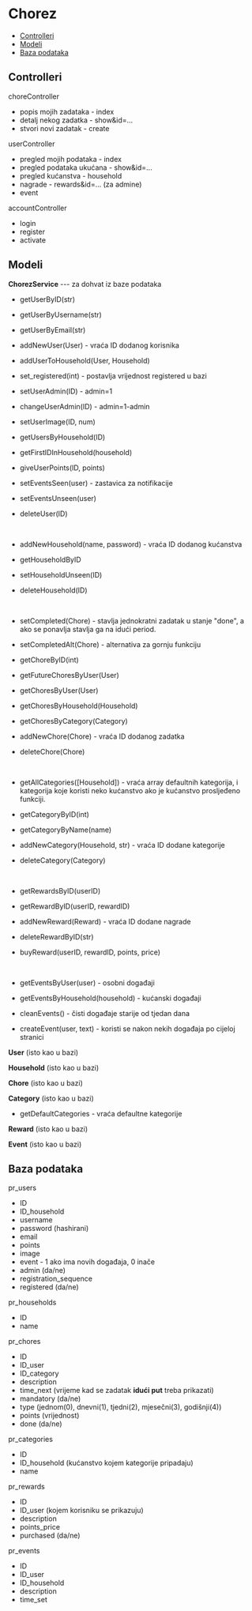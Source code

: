 # Chorez
* [Controlleri](#Controlleri)
* [Modeli](#Modeli)
* [Baza podataka](#Baza)

## Controlleri <a name="Controlleri"></a>
choreController
* popis mojih zadataka - index
* detalj nekog zadatka - show&id=...
* stvori novi zadatak - create

userController
* pregled mojih podataka - index
* pregled podataka ukućana - show&id=...
* pregled kućanstva - household
* nagrade - rewards&id=... (za admine)
* event

accountController
* login
* register
* activate

## Modeli <a name="Modeli"></a>
**ChorezService** --- za dohvat iz baze podataka
* getUserByID(str)

* getUserByUsername(str)
* getUserByEmail(str)
* addNewUser(User) - vraća ID dodanog korisnika
* addUserToHousehold(User, Household)
* set_registered(int) - postavlja vrijednost registered u bazi
* setUserAdmin(ID) - admin=1
* changeUserAdmin(ID) - admin=1-admin
* setUserImage(ID, num)
* getUsersByHousehold(ID)
* getFirstIDInHousehold(household)
* giveUserPoints(ID, points)
* setEventsSeen(user) - zastavica za notifikacije
* setEventsUnseen(user)
* deleteUser(ID)
<br>

* addNewHousehold(name, password) - vraća ID dodanog kućanstva

* getHouseholdByID
* setHouseholdUnseen(ID)
* deleteHousehold(ID)
<br>

* setCompleted(Chore) - stavlja jednokratni zadatak u stanje "done", a ako se ponavlja stavlja ga na idući period.

* setCompletedAlt(Chore) - alternativa za gornju funkciju
* getChoreByID(int)
* getFutureChoresByUser(User)
* getChoresByUser(User)
* getChoresByHousehold(Household)
* getChoresByCategory(Category)
* addNewChore(Chore) - vraća ID dodanog zadatka
* deleteChore(Chore)
<br>

* getAllCategories([Household]) - vraća array defaultnih kategorija, i kategorija koje koristi neko kućanstvo ako je kućanstvo prosljeđeno funkciji.

* getCategoryByID(int)
* getCategoryByName(name)
* addNewCategory(Household, str) - vraća ID dodane kategorije
* deleteCategory(Category)
<br>

* getRewardsByID(userID) 

* getRewardByID(userID, rewardID)
* addNewReward(Reward) - vraća ID dodane nagrade
* deleteRewardByID(str)
* buyReward(userID, rewardID, points, price)
<br>

* getEventsByUser(user) - osobni događaji

* getEventsByHousehold(household) - kućanski događaji
* cleanEvents() - čisti događaje starije od tjedan dana
* createEvent(user, text) - koristi se nakon nekih događaja po cijeloj stranici

**User** (isto kao u bazi)

**Household** (isto kao u bazi)

**Chore** (isto kao u bazi)

**Category** (isto kao u bazi)
* getDefaultCategories - vraća defaultne kategorije

**Reward** (isto kao u bazi)

**Event** (isto kao u bazi)

## Baza podataka <a name="Baza"></a>

pr_users
* ID
* ID_household
* username
* password (hashirani)
* email
* points
* image
* event - 1 ako ima novih događaja, 0 inače
* admin (da/ne)
* registration_sequence
* registered (da/ne)

pr_households
* ID
* name

pr_chores
* ID
* ID_user
* ID_category
* description
* time_next (vrijeme kad se zadatak **idući put** treba prikazati)
* mandatory (da/ne)
* type (jednom(0), dnevni(1), tjedni(2), mjesečni(3), godišnji(4))
* points (vrijednost)
* done (da/ne)

pr_categories
* ID
* ID_household (kućanstvo kojem kategorije pripadaju)
* name

pr_rewards
* ID
* ID_user (kojem korisniku se prikazuju)
* description
* points_price
* purchased (da/ne)

pr_events
* ID
* ID_user
* ID_household
* description
* time_set
